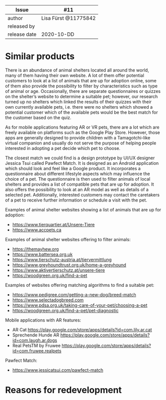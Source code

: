 | Issue        | #11 |
| ------------ | -- |
| author       | Lisa Fürst @11775842 |
| released by  |  |
| release date | 2020-10-DD |


# Similar products

There is an abundance of animal shelters located all around the world, many of them having their own website. A lot of them offer potential customers to look at a list of animals that are up for adoption online, some of them also provide the possibility to filter by characteristics such as type of animal or age. Occasionally, there are separate questionnaires or quizzes on the shelter’s website to determine a suitable pet; however, our research turned up no shelters which linked the results of their quizzes with their own currently available pets, i.e. there were no shelters which showed a potential customer which of the available pets would be the best match for the customer based on the quiz.   

As for mobile applications featuring AR or VR pets, there are a lot which are freely available on platforms such as the Google Play Store. However, those apps are generally designed to provide children with a Tamagotchi-like virtual companion and usually do not serve the purpose of helping people interested in adopting a pet decide which pet to choose.  

The closest match we could find is a design prototype by UI/UX designer Jessica Tsui called Pawfect Match. It is designed as an Android application which should look and feel like a Google product. It incorporates a questionnaire about different lifestyle aspects which may influence the choice of a pet. The questionnaire is then used to filter animals of local shelters and provides a list of compatible pets that are up for adoption. It also offers the possibility to look at an AR model as well as details of a selected pet. Additionally, interested customers may contact the caretakers of a pet to receive further information or schedule a visit with the pet.  

Examples of animal shelter websites showing a list of animals that are up for adoption:
- https://www.tierquartier.at/Unsere-Tiere
- https://www.accpets.ca

Examples of animal shelter websites offering to filter animals:
- https://themayhew.org
- https://www.battersea.org.uk
- https://www.tierschutz-austria.at/tiervermittlung
- https://www.greyhoundtrust.org.uk/home-a-greyhound
- https://www.aktivertierschutz.at/unsere-tiere
- https://woodgreen.org.uk/find-a-pet

Examples of websites offering matching algorithms to find a suitable pet:
- https://www.pedigree.com/getting-a-new-dog/breed-match
- https://www.selectadogbreed.com
- https://www.pdsa.org.uk/taking-care-of-your-pet/choosing-a-pet
- https://woodgreen.org.uk/find-a-pet/pet-diagnostic

Mobile applications with AR features:
- AR Cat https://play.google.com/store/apps/details?id=com.lily.ar.cat
- Sprechende Hunde AR https://play.google.com/store/apps/details?id=com.laugh.ar.dogs
- Real PetsTM by Fruwee https://play.google.com/store/apps/details?id=com.fruwee.realpets

Pawfect Match: 
- https://www.jessicatsui.com/pawfect-match

# Reasons for redevelopment